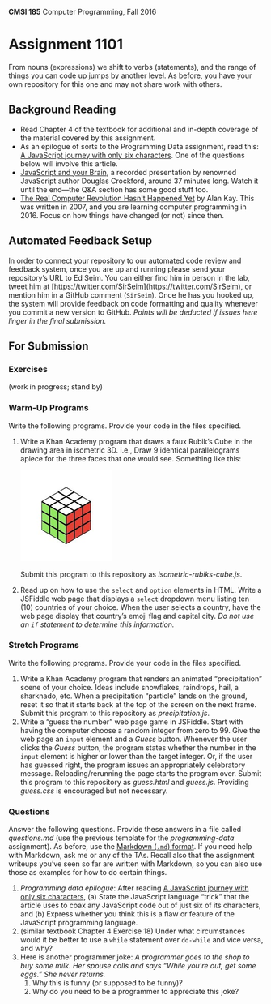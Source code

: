 **CMSI 185** Computer Programming, Fall 2016

# Assignment 1101
From nouns (expressions) we shift to verbs (statements), and the range of things you can code up jumps by another level. As before, you have your own repository for this one and may not share work with others.

## Background Reading
- Read Chapter 4 of the textbook for additional and in-depth coverage of the material covered by this assignment.
- As an epilogue of sorts to the Programming Data assignment, read this: [A JavaScript journey with only six characters](http://jazcash.com/a-javascript-journey-with-only-six-characters/). One of the questions below will involve this article.
- [JavaScript and your Brain](https://www.youtube.com/watch?v=cIOIyfRoGcM), a recorded presentation by renowned JavaScript author Douglas Crockford, around 37 minutes long. Watch it until the end—the Q&A section has some good stuff too.
- [The Real Computer Revolution Hasn't Happened Yet](http://www.vpri.org/pdf/m2007007a_revolution.pdf) by Alan Kay. This was written in 2007, and you are learning computer programming in 2016. Focus on how things have changed (or not) since then.

## Automated Feedback Setup
In order to connect your repository to our automated code review and feedback system, once you are up and running please send your repository’s URL to Ed Seim. You can either find him in person in the lab, tweet him at [https://twitter.com/SirSeim](https://twitter.com/SirSeim), or mention him in a GitHub comment (`SirSeim`). Once he has you hooked up, the system will provide feedback on code formatting and quality whenever you commit a new version to GitHub. _Points will be deducted if issues here linger in the final submission._

## For Submission

### Exercises
(work in progress; stand by)

### Warm-Up Programs

Write the following programs. Provide your code in the files specified.

1. Write a Khan Academy program that draws a faux Rubik’s Cube in the drawing area in isometric 3D. i.e., Draw 9 identical parallelograms apiece for the three faces that one would see. Something like this:

    ![Isometric Rubik's Cube](isometric-rubiks-cube.jpg)

    Submit this program to this repository as _isometric-rubiks-cube.js_.
1. Read up on how to use the `select` and `option` elements in HTML. Write a JSFiddle web page that displays a `select` dropdown menu listing ten (10) countries of your choice. When the user selects a country, have the web page display that country’s emoji flag and capital city. _Do not use an `if` statement to determine this information._

### Stretch Programs

Write the following programs. Provide your code in the files specified.

1. Write a Khan Academy program that renders an animated “precipitation” scene of your choice. Ideas include snowflakes, raindrops, hail, a sharknado, etc. When a precipitation “particle” lands on the ground, reset it so that it starts back at the top of the screen on the next frame. Submit this program to this repository as _precipitation.js_.
1. Write a “guess the number” web page game in JSFiddle. Start with having the computer choose a random integer from zero to 99. Give the web page an `input` element and a _Guess_ button. Whenever the user clicks the _Guess_ button, the program states whether the number in the `input` element is higher or lower than the target integer. Or, if the user has guessed right, the program issues an appropriately celebratory message. Reloading/rerunning the page starts the program over. Submit this program to this repository as _guess.html_ and _guess.js_. Providing _guess.css_ is encouraged but not necessary.

### Questions

Answer the following questions. Provide these answers in a file called _questions.md_ (use the previous template for the _programming-data_ assignment). As before, use the [Markdown (`.md`) format](https://guides.github.com/features/mastering-markdown/). If you need help with Markdown, ask me or any of the TAs. Recall also that the assignment writeups you’ve seen so far are written with Markdown, so you can also use those as examples for how to do certain things.

1. _Programming data epilogue_: After reading [A JavaScript journey with only six characters](http://jazcash.com/a-javascript-journey-with-only-six-characters/), (a) State the JavaScript language “trick” that the article uses to coax any JavaScript code out of just six of its characters, and (b) Express whether you think this is a flaw or feature of the JavaScript programming language.
1. (similar textbook Chapter 4 Exercise 18) Under what circumstances would it be better to use a `while` statement over `do-while` and vice versa, and why?
1. Here is another programmer joke: _A programmer goes to the shop to buy some milk. Her spouse calls and says “While you’re out, get some eggs.” She never returns._
    1. Why this is funny (or supposed to be funny)?
    1. Why do you need to be a programmer to appreciate this joke?

